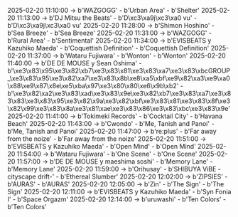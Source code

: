 2025-02-20 11:10:00 -> b'WAZGOGG' - b'Urban Area' - b'Shelter'
2025-02-20 11:13:00 -> b'DJ Mitsu the Beats' - b'D\xc3\xa9j\xc3\xa0 vu' - b'D\xc3\xa9j\xc3\xa0 vu'
2025-02-20 11:28:00 -> b'Shimon Hoshino' - b'Sea Breeze' - b'Sea Breeze'
2025-02-20 11:31:00 -> b'WAZGOGG' - b'Rural Area' - b'Sentimental'
2025-02-20 11:34:00 -> b'EVISBEATS y Kazuhiko Maeda' - b'Coquettish Definition' - b'Coquettish Definition'
2025-02-20 11:37:00 -> b'Wataru Fujiwara' - b'Wonton' - b'Wonton'
2025-02-20 11:40:00 -> b'DE DE MOUSE y Sean Oshima' - b'\xe3\x83\x95\xe3\x82\xb7\xe3\x83\x81\xe3\x83\xa7\xe3\x83\xbcGROUP_\xe3\x83\x95\xe3\x82\xa7\xe3\x83\x8b\xe8\xa5\xbf\xe9\x82\xa3\xe9\xa0\x88\xe9\x87\x8e\xe5\xba\x97\xe3\x80\x80\xe6\x9b\xb2' - b'\xe3\x82\xa2\xe3\x83\xad\xe3\x83\x9e\xe3\x82\xb7\xe3\x83\xa7\xe3\x83\x83\xe3\x83\x95\xe3\x82\x9a\xe3\x82\xbf\xe3\x83\x81\xe3\x83\x8f\xe3\x82\x99\xe3\x83\x8a\xe3\x81\xae\xe3\x83\x86\xe3\x83\xbc\xe3\x83\x9e'
2025-02-20 11:41:00 -> b'Tokimeki Records' - b'Cocktail City' - b'Havana Beach'
2025-02-20 11:43:00 -> b'Cwondo' - b'Me, Tanish and Panoi' - b'Me, Tanish and Panoi'
2025-02-20 11:47:00 -> b're:plus' - b'Far away from the noize' - b'Far away from the noize'
2025-02-20 11:51:00 -> b'EVISBEATS y Kazuhiko Maeda' - b'Open Mind' - b'Open Mind'
2025-02-20 11:54:00 -> b'Wataru Fujiwara' - b'One Scene' - b'One Scene'
2025-02-20 11:57:00 -> b'DE DE MOUSE y maeshima soshi' - b'Memory Lane' - b'Memory Lane'
2025-02-20 11:59:00 -> b'Orihusay' - b'SHIBUYA ViBE -cityscape drift-' - b'Ethereal Slumber'
2025-02-20 12:02:00 -> b'ZIPSIES' - b'AURAS' - b'AURAS'
2025-02-20 12:05:00 -> b'Zin' - b'The Sign' - b'The Sign'
2025-02-20 12:11:00 -> b'EVISBEATS y Kazuhiko Maeda' - b'Syn Fonia I' - b'Space Orgazm'
2025-02-20 12:14:00 -> b'uruwashi' - b'Ten Colors' - b'Ten Colors'
